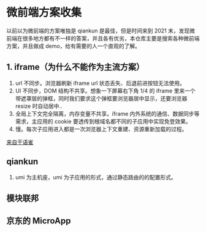 # 微前端方案收集

以前以为微前端的方案唯独是 qiankun 是最佳，但是时间来到 2021 末，发现微前端在很多地方都有不一样的答案，并且各有优劣，本仓库主要是搜索各种微前端方案，并且做成 demo，给有需要的人一个直观的了解。

## 1. iframe（为什么不能作为主流方案）


1. url 不同步。浏览器刷新 iframe url 状态丢失、后退前进按钮无法使用。
2. UI 不同步，DOM 结构不共享。想象一下屏幕右下角 1/4 的 iframe 里来一个带遮罩层的弹框，同时我们要求这个弹框要浏览器居中显示，还要浏览器 resize 时自动居中..
3. 全局上下文完全隔离，内存变量不共享。iframe 内外系统的通信、数据同步等需求，主应用的 cookie 要透传到根域名都不同的子应用中实现免登效果。
4. 慢。每次子应用进入都是一次浏览器上下文重建、资源重新加载的过程。

[来自于语雀](https://www.yuque.com/kuitos/gky7yw/gesexv)
## qiankun

1. umi 为主机座，umi 为子应用的形式，通过静态路由的的配置形式。

## 模块联邦

## 京东的 MicroApp

## 